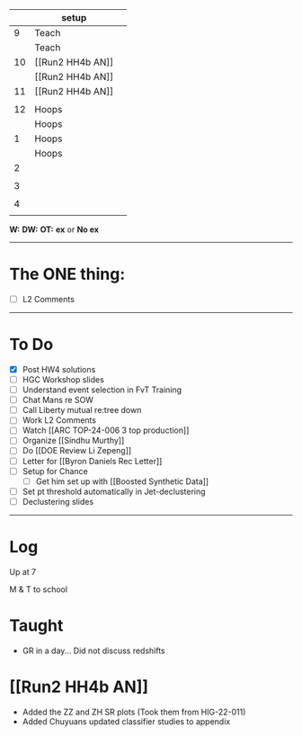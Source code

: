 
|     | setup            |     |
| --- | ---------------- | --- |
| 9   | Teach            |     |
|     | Teach            |     |
| 10  | [[Run2 HH4b AN]] |     |
|     | [[Run2 HH4b AN]] |     |
| 11  | [[Run2 HH4b AN]] |     |
|     |                  |     |
| 12  | Hoops            |     |
|     | Hoops            |     |
| 1   | Hoops            |     |
|     | Hoops            |     |
| 2   |                  |     |
|     |                  |     |
| 3   |                  |     |
|     |                  |     |
| 4   |                  |     |
|     |                  |     |

**W:**
**DW:**
**OT:**
**ex** or **No ex**

---
# The ONE thing: 
- [ ] L2 Comments

---
# To Do

- [x] Post HW4 solutions
- [ ] HGC Workshop slides
- [ ] Understand event selection in FvT Training
- [ ]   Chat Mans re SOW
- [ ] Call Liberty mutual re:tree down
- [ ] Work L2 Comments
- [ ] Watch  [[ARC TOP-24-006 3 top production]]
- [ ] Organize [[Sindhu Murthy]]
- [ ] Do  [[DOE Review Li Zepeng]]
- [ ]  Letter for [[Byron Daniels Rec Letter]]
- [ ] Setup for Chance
	- [ ] Get him set up with [[Boosted Synthetic Data]]
- [ ] Set pt threshold automatically in Jet-declustering
- [ ] Declustering slides

---

# Log


Up at 7 

M & T to school

# Taught
- GR in a day... Did not discuss redshifts

# [[Run2 HH4b AN]]
- Added the ZZ and ZH SR plots (Took them from HIG-22-011)
- Added Chuyuans updated classifier studies to appendix

